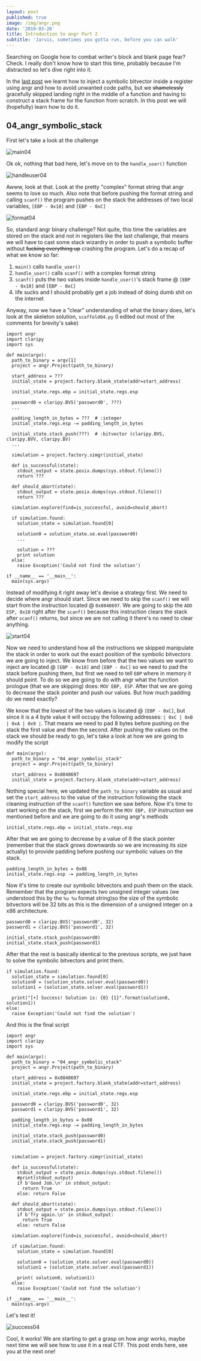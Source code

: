 ```yaml
---
layout: post
published: true
image: /img/angr.png
date: '2019-03-26'
title: Introduction to angr Part 2
subtitle: 'Jarvis, sometimes you gotta run, before you can walk'
---
```

Searching on Google how to combat writer's block and blank page fear? Check. I really don't know how to start this time, probably because I'm distracted so let's dive right into it.

In the [last post](https://blog.notso.pro/2019-03-25-angr-introduction-part1/) we learnt how to inject a symbolic bitvector inside a register using angr and how to avoid unwanted code paths, but we ~~shamelessly~~ gracefully skipped landing right in the middle of a function and having to construct a stack frame for the function from scratch. In this post we will (hopefully) learn how to do it.

## 04_angr_symbolic_stack
First let's take a look at the challenge

![main04]({{site.baseurl}}/img/main04.png)

Ok ok, nothing that bad here, let's move on to the `handle_user()` function

![handleuser04]({{site.baseurl}}/img/handleuser04.png)

Awww, look at that. Look at the pretty "complex" format string that angr seems to love so much. Also note that before pushing the format string and calling `scanf()` the program pushes on the stack the addresses of two local variables, `[EBP - 0x10]` and `[EBP - 0xC]`

![format04]({{site.baseurl}}/img/format04.png)

So, standard angr binary challenge? Not quite, this time the variables are stored on the stack and not in registers like the last challenge, that means we will have to cast some stack wizardry in order to push a symbolic buffer without ~~fucking everything up~~ crashing the program. Let's do a recap of what we know so far:
1. `main()` calls `handle_user()`
2. `handle_user()` calls `scanf()` with a complex format string
3. `scanf()` puts the two values inside `handle_user()`'s stack frame @ `[EBP - 0x10]` and `[EBP - 0xC]`
4. life sucks and I should probably get a job instead of doing dumb shit on the internet

Anyway, now we have a "clear" understanding of what the binary does, let's look at the skeleton solution, `scaffold04.py` (I edited out most of the comments for brevity's sake)

```
import angr
import claripy
import sys

def main(argv):
  path_to_binary = argv[1]
  project = angr.Project(path_to_binary)

  start_address = ???
  initial_state = project.factory.blank_state(addr=start_address)
  
  initial_state.regs.ebp = initial_state.regs.esp

  password0 = claripy.BVS('password0', ???)
  ...

  padding_length_in_bytes = ???  # :integer
  initial_state.regs.esp -= padding_length_in_bytes

  initial_state.stack_push(???)  # :bitvector (claripy.BVS, claripy.BVV, claripy.BV)
  ...

  simulation = project.factory.simgr(initial_state)

  def is_successful(state):
    stdout_output = state.posix.dumps(sys.stdout.fileno())
    return ???

  def should_abort(state):
    stdout_output = state.posix.dumps(sys.stdout.fileno())
    return ???

  simulation.explore(find=is_successful, avoid=should_abort)

  if simulation.found:
    solution_state = simulation.found[0]

    solution0 = solution_state.se.eval(password0)
    ...

    solution = ???
    print solution
  else:
    raise Exception('Could not find the solution')

if __name__ == '__main__':
  main(sys.argv)
```

Instead of modifying it right away let's devise a strategy first. We need to decide where angr should start. Since we need to skip the `scanf()` we will start from the instruction located @ `0x8048697`. We are going to skip the `ADD ESP, 0x10` right after the `scanf()` because this instruction clears the stack after `scanf()` returns, but since we are not calling it there's no need to clear anything.

![start04]({{site.baseurl}}/img/start04.png)

Now we need to understand how all the instructions we skipped manipulate the stack in order to work out the exact position of the symbolic bitvectors we are going to inject. We know from before that the two values we want to inject are located @ `[EBP - 0x10]` and `[EBP - 0xC]` so we need to pad the stack before pushing them, but first we need to tell `EBP` where in memory it should point. To do so we are going to do with angr what the function prologue (that we are skipping) does: `MOV EBP, ESP`. After that we are going to decrease the stack pointer and push our values. But how much padding do we need exactly?

We know that the lowest of the two values is located @ `[EBP - 0xC]`, but since it is a 4 byte value it will occupy the following addresses: `| 0xC | 0xB | 0xA | 0x9 |`. That means we need to pad 8 bytes before pushing on the stack the first value and then the second. After pushing the values on the stack we should be ready to go, let's take a look at how we are going to modify the script

```
def main(argv):
  path_to_binary = "04_angr_symbolic_stack"
  project = angr.Project(path_to_binary)

  start_address = 0x8048697
  initial_state = project.factory.blank_state(addr=start_address)
```
Nothing special here, we updated the `path_to_binary` variable as usual and set the `start_address` to the value of the instruction following the stack cleaning instruction of the `scanf()` function we saw before. Now it's time to start working on the stack, first we perform the `MOV EBP, ESP` instruction we mentioned before and we are going to do it using angr's methods

```
initial_state.regs.ebp = initial_state.regs.esp
```

After that we are going to decrease by a value of 8 the stack pointer (remember that the stack grows downwards so we are increasing its size actually) to provide padding before pushing our symbolic values on the stack.

```
padding_length_in_bytes = 0x08
initial_state.regs.esp -= padding_length_in_bytes
```
Now it's time to create our symbolic bitvectors and push them on the stack. Remember that the program expects two unsigned integer values (we understood this by the `%u %u` format string)so the size of the symbolic bitvectors will be 32 bits as this is the dimension of a unsigned integer on a x86 architecture. 

```
password0 = claripy.BVS('password0', 32)
password1 = claripy.BVS('password1', 32)

initial_state.stack_push(password0) 
initial_state.stack_push(password1)
```

After that the rest is basically identical to the previous scripts, we just have to solve the symbolic bitvectors and print them.

```
if simulation.found:
  solution_state = simulation.found[0]
  solution0 = (solution_state.solver.eval(password0))
  solution1 = (solution_state.solver.eval(password1))

  print("[+] Success! Solution is: {0} {1}".format(solution0, solution1))
else:
  raise Exception('Could not find the solution')
```

And this is the final script

```
import angr
import claripy
import sys

def main(argv):
  path_to_binary = "04_angr_symbolic_stack"
  project = angr.Project(path_to_binary)

  start_address = 0x8048697
  initial_state = project.factory.blank_state(addr=start_address)

  initial_state.regs.ebp = initial_state.regs.esp
  
  password0 = claripy.BVS('password0', 32)
  password1 = claripy.BVS('password1', 32)

  padding_length_in_bytes = 0x08
  initial_state.regs.esp -= padding_length_in_bytes

  initial_state.stack_push(password0)  
  initial_state.stack_push(password1) 
  

  simulation = project.factory.simgr(initial_state)

  def is_successful(state):
    stdout_output = state.posix.dumps(sys.stdout.fileno())
    #print(stdout_output)
    if b'Good Job.\n' in stdout_output:
      return True
    else: return False

  def should_abort(state):
    stdout_output = state.posix.dumps(sys.stdout.fileno())
    if b'Try again.\n' in stdout_output:
      return True
    else: return False

  simulation.explore(find=is_successful, avoid=should_abort)

  if simulation.found:
    solution_state = simulation.found[0]

    solution0 = (solution_state.solver.eval(password0))
    solution1 = (solution_state.solver.eval(password1))

    print( solution0, solution1))
  else:
    raise Exception('Could not find the solution')

if __name__ == '__main__':
  main(sys.argv)
```

Let's test it!

![success04]({{site.baseurl}}/img/success04.png)

Cool, it works! We are starting to get a grasp on how angr works, maybe next time we will see how to use it in a real CTF. This post ends here, see you at the next one!
